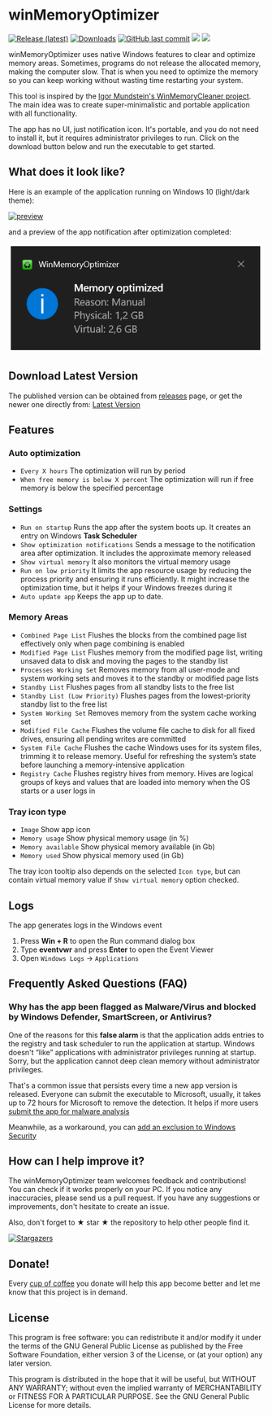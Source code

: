 # winMemoryOptimizer

[![Release (latest)](https://img.shields.io/github/v/release/sergiye/winMemoryOptimizer)](https://github.com/sergiye/winMemoryOptimizer/releases/latest)
[![Downloads](https://img.shields.io/github/downloads/sergiye/winMemoryOptimizer/total?color=ff4f42)](https://github.com/sergiye/winMemoryOptimizer/releases)
[![GitHub last commit](https://img.shields.io/github/last-commit/sergiye/winMemoryOptimizer?color=00AD00)](https://github.com/sergiye/winMemoryOptimizer/commits/master)
[![](https://img.shields.io/badge/WINDOWS-7%20%E2%80%93%2011-blue)](https://endoflife.date/windows) 
[![](https://img.shields.io/badge/SERVER-2012%20%E2%80%93%202025-blue)](https://endoflife.date/windows-server) 

winMemoryOptimizer uses native Windows features to clear and optimize memory areas. Sometimes, programs do not release the allocated memory, making the computer slow. That is when you need to optimize the memory so you can keep working without wasting time restarting your system. 

This tool is inspired by the [Igor Mundstein's WinMemoryCleaner project](https://github.com/IgorMundstein/WinMemoryCleaner).
The main idea was to create super-minimalistic and portable application with all functionality.

The app has no UI, just notification icon. 
It's portable, and you do not need to install it, but it requires administrator privileges to run. Click on the download button below and run the executable to get started.


## What does it look like?

Here is an example of the application running on Windows 10 (light/dark theme):

[<img src="https://github.com/sergiye/winMemoryOptimizer/raw/master/preview.png" alt="preview"/>](https://github.com/sergiye/winMemoryOptimizer/raw/master/preview.png)

and a preview of the app notification after optimization completed:

[<img src="https://github.com/sergiye/winMemoryOptimizer/raw/master/preview_notification.png" alt="preview_notification"/>](https://github.com/sergiye/winMemoryOptimizer/raw/master/preview_notification.png)

## Download Latest Version

The published version can be obtained from [releases](https://github.com/sergiye/winMemoryOptimizer/releases) page, or get the newer one directly from:
[Latest Version](https://github.com/sergiye/winMemoryOptimizer/releases/latest)

## Features

### Auto optimization

- `Every X hours` The optimization will run by period
- `When free memory is below X percent` The optimization will run if free memory is below the specified percentage

### Settings

- `Run on startup` Runs the app after the system boots up. It creates an entry on Windows **Task Scheduler**
- `Show optimization notifications` Sends a message to the notification area after optimization. It includes the approximate memory released
- `Show virtual memory` It also monitors the virtual memory usage
- `Run on low priority` It limits the app resource usage by reducing the process priority and ensuring it runs efficiently. It might increase the optimization time, but it helps if your Windows freezes during it
- `Auto update app` Keeps the app up to date. 

### Memory Areas

- `Combined Page List` Flushes the blocks from the combined page list effectively only when page combining is enabled
- `Modified Page List` Flushes memory from the modified page list, writing unsaved data to disk and moving the pages to the standby list
- `Processes Working Set` Removes memory from all user-mode and system working sets and moves it to the standby or modified page lists
- `Standby List` Flushes pages from all standby lists to the free list
- `Standby List (Low Priority)` Flushes pages from the lowest-priority standby list to the free list
- `System Working Set` Removes memory from the system cache working set
- `Modified File Cache` Flushes the volume file cache to disk for all fixed drives, ensuring all pending writes are committed
- `System File Cache` Flushes the cache Windows uses for its system files, trimming it to release memory. Useful for refreshing the system’s state before launching a memory-intensive application
- `Registry Cache` Flushes registry hives from memory. Hives are logical groups of keys and values that are loaded into memory when the OS starts or a user logs in

<!-- ### Processes excluded from optimization
- You can build a list of processes to ignore when memory is optimized -->

### Tray icon type

- `Image` Show app icon
- `Memory usage` Show physical memory usage (in %)
- `Memory available` Show physical memory available (in Gb)
- `Memory used` Show physical memory used (in Gb)

The tray icon tooltip also depends on the selected `Icon type`, but can contain virtual memory value if `Show virtual memory` option checked.

## Logs

The app generates logs in the Windows event

1. Press **Win + R** to open the Run command dialog box
2. Type **eventvwr** and press **Enter** to open the Event Viewer
3. Open `Windows Logs` -> `Applications`


## Frequently Asked Questions (FAQ)

### Why has the app been flagged as Malware/Virus and blocked by Windows Defender, SmartScreen, or Antivirus?

One of the reasons for this **false alarm** is that the application adds entries to the registry and task scheduler to run the application at startup. Windows doesn't “like” applications with administrator privileges running at startup. Sorry, but the application cannot deep clean memory without administrator privileges.

That's a common issue that persists every time a new app version is released. 
Everyone can submit the executable to Microsoft, usually, it takes up to 72 hours for Microsoft to remove the detection.
It helps if more users [submit the app for malware analysis](https://www.microsoft.com/en-us/wdsi/filesubmission)

Meanwhile, as a workaround, you can [add an exclusion to Windows Security](https://support.microsoft.com/en-us/windows/add-an-exclusion-to-windows-security-811816c0-4dfd-af4a-47e4-c301afe13b26)

## How can I help improve it?
The winMemoryOptimizer team welcomes feedback and contributions!<br/>
You can check if it works properly on your PC. If you notice any inaccuracies, please send us a pull request. If you have any suggestions or improvements, don't hesitate to create an issue.

Also, don't forget to ★ star ★ the repository to help other people find it.

<!-- [![Star History Chart](https://api.star-history.com/svg?repos=sergiye/winMemoryOptimizer&type=Date)](https://star-history.com/#sergiye/winMemoryOptimizer&Date) -->

<!-- [//]: # ([![Stargazers over time]&#40;https://starchart.cc/sergiye/winMemoryOptimizer.svg?variant=adaptive&#41;]&#40;https://starchart.cc/sergiye/winMemoryOptimizer&#41;) -->

[![Stargazers](https://reporoster.com/stars/sergiye/winMemoryOptimizer)](https://star-history.com/#sergiye/winMemoryOptimizer&Date)

<!-- [![Forkers](https://reporoster.com/forks/sergiye/winMemoryOptimizer)](https://github.com/sergiye/winMemoryOptimizer/network/members) -->

## Donate!
Every [cup of coffee](https://patreon.com/SergiyE) you donate will help this app become better and let me know that this project is in demand.

## License
This program is free software: you can redistribute it and/or modify it under the terms of the GNU General Public License as published by the Free Software Foundation, either version 3 of the License, or (at your option) any later version.

This program is distributed in the hope that it will be useful, but WITHOUT ANY WARRANTY; without even the implied warranty of MERCHANTABILITY or FITNESS FOR A PARTICULAR PURPOSE.  See the GNU General Public License for more details.
